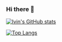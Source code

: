 ### Hi there 👋

[![Ivin's GitHub stats](https://github-readme-stats.vercel.app/api?username=ivinjose&theme=dracula)](https://github.com/ivinjose/github-readme-stats)

[![Top Langs](https://github-readme-stats.vercel.app/api/top-langs/?username=ivinjose&theme=dracula)](https://github.com/ivinjose/github-readme-stats)



<!--
**ivinjose/ivinjose** is a ✨ _special_ ✨ repository because its `README.md` (this file) appears on your GitHub profile.

Here are some ideas to get you started:

- 🔭 I’m currently working on ...
- 🌱 I’m currently learning ...
- 👯 I’m looking to collaborate on ...
- 🤔 I’m looking for help with ...
- 💬 Ask me about ...
- 📫 How to reach me: ...
- 😄 Pronouns: ...
- ⚡ Fun fact: ...
-->
